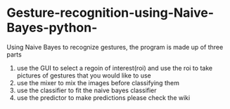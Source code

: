 # Gesture-recognition-using-Naive-Bayes-python-
Using Naive Bayes to recognize gestures, the program is made up of three parts
1) use the GUI to select a regoin of interest(roi) and use the roi to take pictures of gestures that you would like to use 
2) use the mixer to mix the images before classifying them
3) use the classifier to fit the naive bayes classifier
4) use the predictor to make predictions
please check the wiki 
